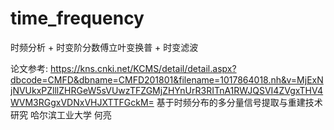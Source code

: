 # time_frequency
时频分析 + 时变阶分数傅立叶变换普 + 时变滤波

论文参考:
https://kns.cnki.net/KCMS/detail/detail.aspx?dbcode=CMFD&dbname=CMFD201801&filename=1017864018.nh&v=MjExNjNVUkxPZlllZHRGeW5sVUwzTFZGMjZHYnUrR3RITnA1RWJQSVI4ZVgxTHV4WVM3RGgxVDNxVHJXTTFGckM=
基于时频分布的多分量信号提取与重建技术研究 哈尔滨工业大学 何亮
